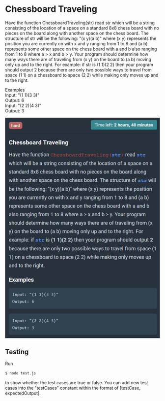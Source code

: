 # Chessboard Traveling

Have the function ChessboardTraveling(str) read str which will be a string consisting of the location of a space on a standard 8x8 chess board with no pieces on the board along with another space on the chess board. The structure of str will be the following: "(x y)(a b)" where (x y) represents the position you are currently on with x and y ranging from 1 to 8 and (a b) represents some other space on the chess board with a and b also ranging from 1 to 8 where a > x and b > y. Your program should determine how many ways there are of traveling from (x y) on the board to (a b) moving only up and to the right. For example: if str is (1 1)(2 2) then your program should output 2 because there are only two possible ways to travel from space (1 1) on a chessboard to space (2 2) while making only moves up and to the right.

Examples  
Input: "(1 1)(3 3)"  
Output: 6  
Input: "(2 2)(4 3)"  
Output: 3

![image info](./chessboardTraveling.jpg)

## Testing

Run

```sh
$ node test.js
```

to show whether the test cases are true or false. You can add new test cases into the "testCases" constant within the format of [testCase, expectedOutput].
